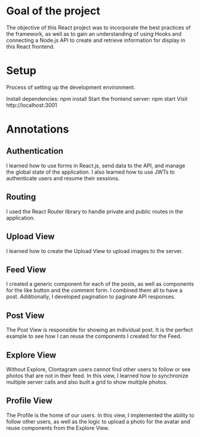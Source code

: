 # Goal of the project

The objective of this React project was to incorporate the best practices of the framework, as well as to gain an understanding of using Hooks and connecting a Node.js API to create and retrieve information for display in this React frontend.

# Setup

Process of setting up the development environment.

Install dependencies: npm install
Start the frontend server: npm start
Visit http://localhost:3001

# Annotations

## Authentication

I learned how to use forms in React.js, send data to the API, and manage the global state of the application. I also learned how to use JWTs to authenticate users and resume their sessions.

## Routing

I used the React Router library to handle private and public routes in the application.

## Upload View
I learned how to create the Upload View to upload images to the server.

## Feed View

I created a generic component for each of the posts, as well as components for the like button and the comment form. I combined them all to have a post. Additionally, I developed pagination to paginate API responses.

## Post View

The Post View is responsible for showing an individual post. It is the perfect example to see how I can reuse the components I created for the Feed.

## Explore View

Without Explore, Clontagram users cannot find other users to follow or see photos that are not in their feed. In this view, I learned how to synchronize multiple server calls and also built a grid to show multiple photos.

## Profile View

The Profile is the home of our users. In this view, I implemented the ability to follow other users, as well as the logic to upload a photo for the avatar and reuse components from the Explore View.
